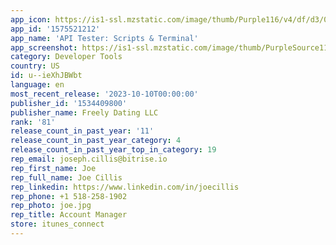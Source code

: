 ```yaml
---
app_icon: https://is1-ssl.mzstatic.com/image/thumb/Purple116/v4/df/d3/04/dfd304d4-bc29-fbe8-f0cd-f8b9fe1252fa/AppIcon-1x_U007emarketing-0-0-0-7-0-0-85-220.png/1024x1024bb.png
app_id: '1575521212'
app_name: 'API Tester: Scripts & Terminal'
app_screenshot: https://is1-ssl.mzstatic.com/image/thumb/PurpleSource116/v4/46/f3/9b/46f39b36-4f4a-c9e2-c5e1-eff3a72e96b7/938be7a6-ef19-474e-9f2f-107430b1dd0e_1ios.png/1284x2778bb.png
category: Developer Tools
country: US
id: u--ieXhJBWbt
language: en
most_recent_release: '2023-10-10T00:00:00'
publisher_id: '1534409800'
publisher_name: Freely Dating LLC
rank: '81'
release_count_in_past_year: '11'
release_count_in_past_year_category: 4
release_count_in_past_year_top_in_category: 19
rep_email: joseph.cillis@bitrise.io
rep_first_name: Joe
rep_full_name: Joe Cillis
rep_linkedin: https://www.linkedin.com/in/joecillis
rep_phone: +1 518-258-1902
rep_photo: joe.jpg
rep_title: Account Manager
store: itunes_connect
---
```

